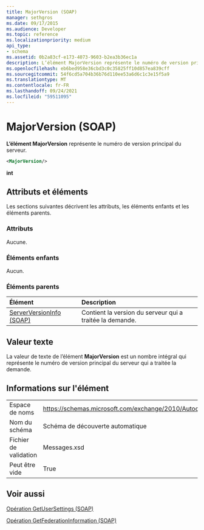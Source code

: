 ```yaml
---
title: MajorVersion (SOAP)
manager: sethgros
ms.date: 09/17/2015
ms.audience: Developer
ms.topic: reference
ms.localizationpriority: medium
api_type:
- schema
ms.assetid: 0b2a83cf-e173-4073-9603-b2ea3b36ec1a
description: L’élément MajorVersion représente le numéro de version principal du serveur.
ms.openlocfilehash: eb6bed958e36cbd3c0c35825ff10d857ea839cff
ms.sourcegitcommit: 54f6cd5a704b36b76d110ee53a6d6c1c3e15f5a9
ms.translationtype: MT
ms.contentlocale: fr-FR
ms.lasthandoff: 09/24/2021
ms.locfileid: "59511095"
---
```

# <a name="majorversion-soap"></a>MajorVersion (SOAP)

**L’élément MajorVersion** représente le numéro de version principal du serveur. 
  
```XML
<MajorVersion/>
```

 **int**
## <a name="attributes-and-elements"></a>Attributs et éléments

Les sections suivantes décrivent les attributs, les éléments enfants et les éléments parents.
  
### <a name="attributes"></a>Attributs

Aucune.
  
### <a name="child-elements"></a>Éléments enfants

Aucun.
  
### <a name="parent-elements"></a>Éléments parents

|**Élément**|**Description**|
|:-----|:-----|
|[ServerVersionInfo (SOAP)](serverversioninfo-soap.md) <br/> |Contient la version du serveur qui a traitée la demande.  <br/> |
   
## <a name="text-value"></a>Valeur texte

La valeur de texte de l’élément **MajorVersion** est un nombre intégral qui représente le numéro de version principal du serveur qui a traitée la demande. 
  
## <a name="element-information"></a>Informations sur l'élément

|||
|:-----|:-----|
|Espace de noms  <br/> |https://schemas.microsoft.com/exchange/2010/Autodiscover  <br/> |
|Nom du schéma  <br/> |Schéma de découverte automatique  <br/> |
|Fichier de validation  <br/> |Messages.xsd  <br/> |
|Peut être vide  <br/> |True  <br/> |
   
## <a name="see-also"></a>Voir aussi



[Opération GetUserSettings (SOAP)](getusersettings-operation-soap.md)
  
[Opération GetFederationInformation (SOAP)](getfederationinformation-operation-soap.md)

